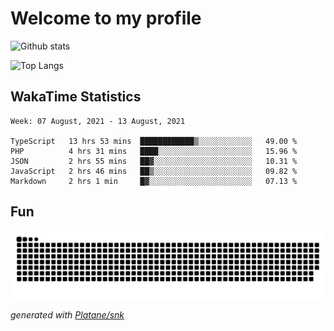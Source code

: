 # Welcome to my profile

![Github stats](https://github-readme-stats.vercel.app/api?username=xinthose&show_icons=true&theme=radical&count_private=true)

![Top Langs](https://github-readme-stats.vercel.app/api/top-langs/?username=xinthose)

## WakaTime Statistics
<!--START_SECTION:waka-->
```text
Week: 07 August, 2021 - 13 August, 2021

TypeScript   13 hrs 53 mins  ████████████▒░░░░░░░░░░░░   49.00 % 
PHP          4 hrs 31 mins   ████░░░░░░░░░░░░░░░░░░░░░   15.96 % 
JSON         2 hrs 55 mins   ██▓░░░░░░░░░░░░░░░░░░░░░░   10.31 % 
JavaScript   2 hrs 46 mins   ██▒░░░░░░░░░░░░░░░░░░░░░░   09.82 % 
Markdown     2 hrs 1 min     █▓░░░░░░░░░░░░░░░░░░░░░░░   07.13 % 
```
<!--END_SECTION:waka-->

## Fun
![github contribution grid snake animation](https://raw.githubusercontent.com/xinthose/xinthose/output/github-contribution-grid-snake.svg)

_generated with [Platane/snk](https://github.com/Platane/snk)_
